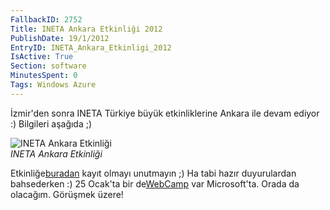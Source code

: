 ```yaml
---
FallbackID: 2752
Title: INETA Ankara Etkinliği 2012
PublishDate: 19/1/2012
EntryID: INETA_Ankara_Etkinligi_2012
IsActive: True
Section: software
MinutesSpent: 0
Tags: Windows Azure
---
```

İzmir'den sonra INETA Türkiye büyük etkinliklerine Ankara ile devam
ediyor :) Bilgileri aşağıda ;)

![INETA Ankara
Etkinliği](media/INETA_Ankara_Etkinligi_2012/banner.jpg)\
*INETA Ankara Etkinliği*

Etkinliğe[buradan](http://www.inetatr.org/oforms/yazilimcilar-ankara-da-bulusuyor)
kayıt olmayı unutmayın ;) Ha tabi hazır duyurulardan bahsederken :) 25
Ocak'ta bir
de[WebCamp](https://msevents.microsoft.com/cui/EventDetail.aspx?EventID=1032503352&culture=tr-TR)
var Microsoft'ta. Orada da olacağım. Görüşmek üzere!


